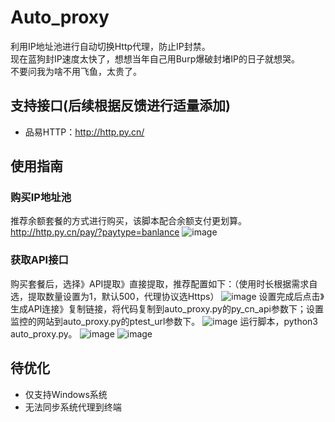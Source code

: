 # Auto_proxy

利用IP地址池进行自动切换Http代理，防止IP封禁。  
现在蓝狗封IP速度太快了，想想当年自己用Burp爆破封堵IP的日子就想哭。      
不要问我为啥不用飞鱼，太贵了。  

## 支持接口(后续根据反馈进行适量添加)   

- 品易HTTP：http://http.py.cn/  

## 使用指南 

### 购买IP地址池    
推荐余额套餐的方式进行购买，该脚本配合余额支付更划算。  
http://http.py.cn/pay/?paytype=banlance 
![image](https://github.com/Mustard404/Auto_proxy/blob/main/demo/1.jpg)
### 获取API接口
购买套餐后，选择》API提取》直接提取，推荐配置如下：（使用时长根据需求自选，提取数量设置为1，默认500，代理协议选Https）
![image](https://github.com/Mustard404/Auto_proxy/blob/main/demo/2.jpg)
设置完成后点击》生成API连接》复制链接，将代码复制到auto_proxy.py的py_cn_api参数下；设置监控的网站到auto_proxy.py的ptest_url参数下。 
![image](https://github.com/Mustard404/Auto_proxy/blob/main/demo/3.jpg)
运行脚本，python3 auto_proxy.py。
![image](https://github.com/Mustard404/Auto_proxy/blob/main/demo/4.jpg)
![image](https://github.com/Mustard404/Auto_proxy/blob/main/demo/5.jpg)
## 待优化  
- 仅支持Windows系统 
- 无法同步系统代理到终端    
